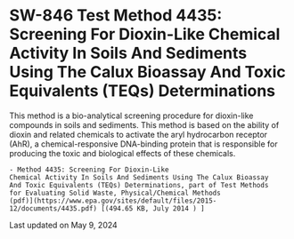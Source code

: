 
# SW-846 Test Method 4435: Screening For Dioxin-Like Chemical Activity In Soils And Sediments Using The Calux Bioassay And Toxic Equivalents (TEQs) Determinations  


This method is a bio-analytical screening procedure for dioxin-like
compounds in soils and sediments. This method is based on the ability of
dioxin and related chemicals to activate the aryl hydrocarbon receptor
(AhR), a chemical-responsive DNA-binding protein that is responsible for
producing the toxic and biological effects of these chemicals.

    - Method 4435: Screening For Dioxin-Like
    Chemical Activity In Soils And Sediments Using The Calux Bioassay
    And Toxic Equivalents (TEQs) Determinations, part of Test Methods
    for Evaluating Solid Waste, Physical/Chemical Methods
    (pdf)](https://www.epa.gov/sites/default/files/2015-12/documents/4435.pdf) [(494.65 KB, July 2014 ) ] 

Last updated on May 9, 2024

